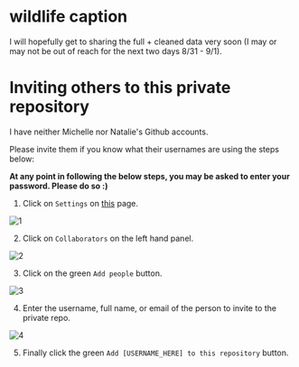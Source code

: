 # wildlife caption
 
I will hopefully get to sharing the full + cleaned data very soon (I may or may not be out of reach for the next two days 8/31 - 9/1).


# Inviting others to this private repository

I have neither Michelle nor Natalie's Github accounts.

Please invite them if you know what their usernames are using the steps below:

**At any point in following the below steps, you may be asked to enter your password. Please do so :)**

1. Click on `Settings` on [this](https://github.com/BlazerYoo/wildlife-caption) page.

![1](https://user-images.githubusercontent.com/69565038/187604060-d61c3445-681b-4285-baa6-ae58164ff4d6.PNG)

2. Click on `Collaborators` on the left hand panel.

![2](https://user-images.githubusercontent.com/69565038/187604067-bf96949c-aa96-41d8-9887-8fa080eb2a9b.PNG)

3. Click on the green `Add people` button.

![3](https://user-images.githubusercontent.com/69565038/187604077-cbe43200-78cc-4c30-a695-6c0df5a9e56c.PNG)

4. Enter the username, full name, or email of the person to invite to the private repo.

![4](https://user-images.githubusercontent.com/69565038/187604085-d056118d-e2b4-40b7-9930-26498d567867.PNG)

5. Finally click the green `Add [USERNAME_HERE] to this repository` button.